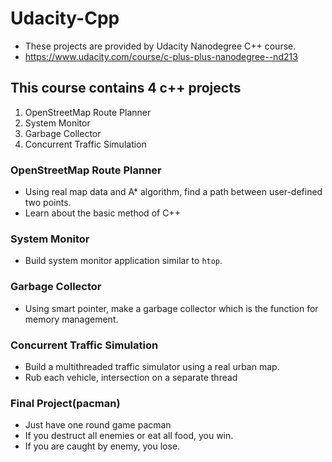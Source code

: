 # Udacity-Cpp

- These projects are provided by Udacity Nanodegree C++ course.
- <https://www.udacity.com/course/c-plus-plus-nanodegree--nd213>

## This course contains 4 c++ projects
  1. OpenStreetMap Route Planner
  2. System Monitor
  3. Garbage Collector
  4. Concurrent Traffic Simulation


### OpenStreetMap Route Planner
 - Using real map data and A* algorithm, find a path between user-defined two points.
 - Learn about the basic method of C++

### System Monitor
 - Build system monitor application similar to `htop`.

### Garbage Collector
 - Using smart pointer, make a garbage collector which is the function for memory management.

### Concurrent Traffic Simulation
 - Build a multithreaded traffic simulator using a real urban map.
 - Rub each vehicle, intersection on a separate thread

### Final Project(pacman)
 - Just have one round game pacman
 - If you destruct all enemies or eat all food, you win. 
 - If you are caught by enemy, you lose.
